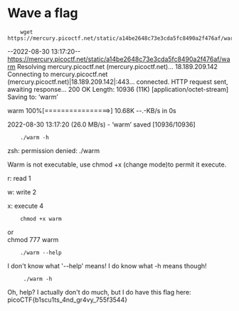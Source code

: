 # Wave a flag

		wget https://mercury.picoctf.net/static/a14be2648c73e3cda5fc8490a2f476af/warm       
--2022-08-30 13:17:20--  https://mercury.picoctf.net/static/a14be2648c73e3cda5fc8490a2f476af/warm
Resolving mercury.picoctf.net (mercury.picoctf.net)... 18.189.209.142
Connecting to mercury.picoctf.net (mercury.picoctf.net)|18.189.209.142|:443... connected.
HTTP request sent, awaiting response... 200 OK
Length: 10936 (11K) [application/octet-stream]
Saving to: ‘warm’

warm                100%[================>]  10.68K  --.-KB/s    in 0s      

2022-08-30 13:17:20 (26.0 MB/s) - ‘warm’ saved [10936/10936]

                                                                                                                                                          


		./warm -h
zsh: permission denied: ./warm
                                                                             
Warm is not executable, use chmod +x (change mode)to permit it execute.

r: read 1 

w: write 2

x: execute 4


		chmod +x warm
		
or 		
		chmod 777 warm


		./warm --help
I don't know what '--help' means! I do know what -h means though!                                                                             


		 ./warm -h
Oh, help? I actually don't do much, but I do have this flag here: picoCTF{b1scu1ts_4nd_gr4vy_755f3544}
